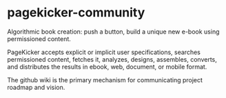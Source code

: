 # pagekicker-community
Algorithmic book creation: push a button, build a unique new e-book using permissioned content.

PageKicker accepts explicit or implicit user specifications, searches permissioned content, fetches it, analyzes, designs, assembles, converts, and distributes the results in ebook, web, document, or mobile format.

The github wiki is the primary mechanism for communicating project roadmap and vision.  
